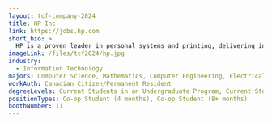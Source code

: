 ```yaml
---
layout: tcf-company-2024
title: HP Inc
link: https://jobs.hp.com
short_bio: >
  HP is a proven leader in personal systems and printing, delivering innovations that empower people to create, interact, and inspire like never before. HP has an impressive portfolio and strong innovation pipeline across areas such as blended reality technology, immersive computing, commercial PCs, tablets, notebooks, printing, and leading innovation in 3D printing that will revolutionize the manufacturing industry like never before. We engineer experiences that amaze. With the heart and energy of a start-up and the brain and muscle of a Fortune Global 100 corporation, our vision is to create technology that makes life better for everyone, everywhere. We are looking for visionaries who are ready to make an impact on the way the world works. At HP, the future's yours to create!
imageLink: /files/tcf2024/hp.jpg
industry:
  - Information Technology
majors: Computer Science, Mathematics, Computer Engineering, Electrical Engineering, Engineering Physics
workAuth: Canadian Citizen/Permanent Resident
degreeLevels: Current Students in an Undergraduate Program, Current Students in a Masters Program
positionTypes: Co-op Student (4 months), Co-op Student (8+ months)
boothNumber: 11
---
```


